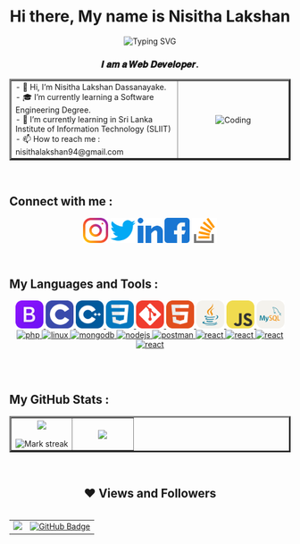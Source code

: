 
<h1 align="center" font="Times New Roman">Hi there, My name is Nisitha Lakshan</h1>

<div align="center">
  
![Typing SVG](https://readme-typing-svg.herokuapp.com?font=ROBOT&size=25&color=39FF14&center=true&vCenter=true&width=490&lines=%3E+....Welcome+to+my+GitHub+Profile....)
</div>

<h3 align="center">𝑰 𝒂𝒎 𝒂 𝑾𝒆𝒃 𝑫𝒆𝒗𝒆𝒍𝒐𝒑𝒆𝒓.</h3>

<table align="center" border="3">
<tr border="none">
<td width="60%" align="left">
- 👋 Hi, I’m Nisitha Lakshan Dassanayake. <br/>
- 🎓 I’m currently learning a Software Engineering Degree. <br/>
- 🌱 I’m currently learning in Sri Lanka Institute of Information Technology (SLIIT)<br/>
- 📫 How to reach me : nisithalakshan94@gmail.com <br/>
</td>
<td width="40%" align="center">
  <img align="center" alt="Coding" width="450" src="https://repository-images.githubusercontent.com/588181932/e36ec678-7984-4cdd-8e4c-a3932772ff8e">
  </td>
</tr>
</table><br/>

<!--
<p align="left">
  <code> <img height="50" src="https://www.vectorlogo.zone/logos/java/java-ar21.svg"> </code> 
  <code> <img height="50" src="https://www.vectorlogo.zone/logos/jupyter/jupyter-ar21.svg"> </code>
  <code> <img height="50" src="https://www.vectorlogo.zone/logos/pocoo_flask/pocoo_flask-ar21.svg"></code>
  <code> <img height="50" src="https://www.vectorlogo.zone/logos/reactjs/reactjs-ar21.svg"> </code>
  <code> <img height="50" src="https://www.vectorlogo.zone/logos/nodejs/nodejs-ar21.svg"> </code>
  <code> <img height="50" src="https://www.vectorlogo.zone/logos/mysql/mysql-ar21.svg"> </code>
  <code> <img height="50" src="https://www.vectorlogo.zone/logos/firebase/firebase-ar21.svg"> </code>
  <code> <img height="50" src="https://www.vectorlogo.zone/logos/google_cloud/google_cloud-ar21.svg"> </code> 
 <code> <img height="50" src="https://www.vectorlogo.zone/logos/microsoft_azure/microsoft_azure-ar21.svg"> </code> 
  <code> <img height="50" src="https://www.vectorlogo.zone/logos/linux/linux-ar21.svg"> </code> 
  </p>
 </div> 
 -->

## Connect with me : 
<p align="center">
  <a href="https://instagram.com/niz_ith" target="blank">
    <img align="center" src="https://raw.githubusercontent.com/teamedwardforever/Readme-Generator/71f25dd8b98329b168142a6b782a107b75eab178/svg/Social/instagram.svg" alt="niz_ith" height="45" width="45" /></a>
  <a href="https://twitter.com/LakshanNisitha" target="blank">
    <img align="center" src="https://raw.githubusercontent.com/teamedwardforever/Readme-Generator/71f25dd8b98329b168142a6b782a107b75eab178/svg/Social/twitter.svg" alt="LakshanNisitha" height="45" width="45"/></a>
  <a href="https://linkedin.com/in/Nisitha Dassanayake" target="blank">
    <img align="center"src="https://raw.githubusercontent.com/teamedwardforever/Readme-Generator/71f25dd8b98329b168142a6b782a107b75eab178/svg/Social/linked-in-alt.svg"alt="Nisitha Dassanayake"height="45"
      width="45"/></a>
  <a href="https://fb.com/Nizith_LK" target="blank">
    <img align="center" src="https://raw.githubusercontent.com/teamedwardforever/Readme-Generator/71f25dd8b98329b168142a6b782a107b75eab178/svg/Social/facebook.svg" alt="Nizith_LK" height="45" width="45" /></a>
  <a href="https://stackoverflow.com/users/Nisitha Lakshan" target="blank"><img align="center" src="https://raw.githubusercontent.com/teamedwardforever/Readme-Generator/71f25dd8b98329b168142a6b782a107b75eab178/svg/Social/stack-overflow.svg" alt="Nisitha Lakshan" height="45" width="45" /></a></p>
</p><br/>

## My Languages and Tools :
<p align="center"> 
<a href="https://getbootstrap.com" target="_blank" rel="noreferrer"> <img src="https://github.com/tandpfun/skill-icons/blob/main/icons/Bootstrap.svg" alt="bootstrap" width="50" height="50"/> </a> 
<a href="https://www.cprogramming.com/" target="_blank" rel="noreferrer"> <img src="https://github.com/tandpfun/skill-icons/blob/main/icons/C.svg" alt="c" width="50" height="50"/> </a> 
<a href="https://www.w3schools.com/cpp/" target="_blank" rel="noreferrer"> <img src="https://github.com/tandpfun/skill-icons/blob/main/icons/CPP.svg" alt="cplusplus" width="50" height="50"/> </a>
<a href="https://www.w3schools.com/css/" target="_blank" rel="noreferrer"> <img src="https://github.com/tandpfun/skill-icons/blob/main/icons/CSS.svg" alt="css3" width="50" height="50"/> </a> 
<a href="https://git-scm.com/" target="_blank" rel="noreferrer"> <img src="https://github.com/tandpfun/skill-icons/blob/main/icons/Git.svg" alt="git" width="50" height="50"/> </a> 
<a href="https://www.w3.org/html/" target="_blank" rel="noreferrer"> <img src="https://github.com/tandpfun/skill-icons/blob/main/icons/HTML.svg" alt="html5" width="50" height="50"/> </a> 
<a href="https://www.java.com" target="_blank" rel="noreferrer"> <img src="https://github.com/tandpfun/skill-icons/blob/main/icons/Java-Light.svg" alt="java" width="50" height="50"/> </a>
<a href="https://developer.mozilla.org/en-US/docs/Web/JavaScript" target="_blank" rel="noreferrer"> <img src="https://github.com/tandpfun/skill-icons/blob/main/icons/JavaScript.svg" alt="javascript" width="50" height="50"/> </a> 
<a href="https://www.mysql.com/" target="_blank" rel="noreferrer"> <img src="https://github.com/tandpfun/skill-icons/blob/main/icons/MySQL-Light.svg" alt="mysql" width="50" height="50"/> </a> 
<a href="https://www.php.net" target="_blank" rel="noreferrer"> <img src="https://github.com/Scar1109/skill-icons/blob/Scar1109/icons/PHP-Light.svg" alt="php" width="50" height="50"/> </a>
<a href="https://www.linux.org/" target="_blank" rel="noreferrer"> <img src="https://github.com/Scar1109/skill-icons/blob/main/icons/Linux-Light.svg" alt="linux" width="50" height="50"/> </a> 
<a href="https://www.mongodb.com/" target="_blank" rel="noreferrer"> <img src="https://github.com/Scar1109/skill-icons/blob/main/icons/MongoDB.svg" alt="mongodb" width="50" height="50"/> </a> 
<a href="https://nodejs.org" target="_blank" rel="noreferrer"> <img src="https://github.com/Scar1109/skill-icons/blob/main/icons/NodeJS-Light.svg" alt="nodejs" width="50" height="50"/> </a> 
<a href="https://postman.com" target="_blank" rel="noreferrer"> <img src="https://github.com/Scar1109/skill-icons/blob/main/icons/Postman.svg" alt="postman" width="50" height="50"/> </a> 
<a href="https://reactjs.org/" target="_blank" rel="noreferrer"> <img src="https://github.com/Scar1109/skill-icons/blob/main/icons/React-Light.svg" alt="react" width="50" height="50"/> </a>
<a href="https://tailwindcss.com/" target="_blank" rel="noreferrer"> <img src="https://github.com/Scar1109/skill-icons/blob/main/icons/TailwindCSS-Light.svg" alt="react" width="50" height="50"/> </a>
<a href="https://www.figma.com/" target="_blank" rel="noreferrer"> <img src="https://github.com/Scar1109/skill-icons/blob/main/icons/Figma-Light.svg" alt="react" width="50" height="50"/> </a>
<a href="https://expressjs.com/" target="_blank" rel="noreferrer"> <img src="https://github.com/Scar1109/skill-icons/blob/main/icons/ExpressJS-Light.svg" alt="react" width="50" height="50"/> </a>
</p>
</p><br/>

<!--## My GitHub Streak :
<table align="center"  border="3">
<tr border="none">
<td width="50%" align="center">
  <p><img align="center" height="180em" src="https://github-readme-streak-stats.herokuapp.com/?user=N-isith&theme=python-dark" alt="N-isith" /></p>
    </td>
</tr>
</table>-->
</br>

## My GitHub Stats :
<table align="center" border="3">
<tr>
<td width="50%" align="center">
  
  <img  align="center"  src="https://github-readme-stats.vercel.app/api?username=nizith&theme=blue-green&show_icons=true&count_private=true" />
  <br></br>
  <img  title="🔥 Get streak stats for your profile at git.io/streak-stats" alt="Mark streak" src="https://github-readme-streak-stats.herokuapp.com/?user=nizith&theme=merko&hide_border=false" /> 
</td>
<td width="50%" align="center">

  <img  align="center"  src="https://github-readme-stats.anuraghazra1.vercel.app/api/top-langs/?username=nizith&theme=merko&hide_border=false&no-bg=true&no-frame=true&langs_count=10"/>
  
  </td>
</tr>
<table/>

<br/>

## <p align="center">❤ Views and Followers</P>
<table align="center">
  <tr>
    <td>
      <a href="https://github.com/Meghna-DAS/github-profile-views-counter"> <img src="https://komarev.com/ghpvc/?username=nizith"> </a>
    </td>
    <td>
      <a href="https://github.com/nizith?tab=followers"><img src="https://img.shields.io/github/followers/nizith?label=Followers&style=social" alt="GitHub Badge"></a>
    </td>
  </tr>
</table>

<!--
<table align="center" border="3">
<tr>
<td width="50%" align="center">
  <p>
    <img src="https://user-images.githubusercontent.com/73097560/115834477-dbab4500-a447-11eb-908a-139a6edaec5c.gif">
    <h3 align="center" font-weight="bold">Statistics</h3
<div align="center">
<a href="https://github.com/N-isith">
<img align="center" src="http://github-profile-summary-cards.vercel.app/api/cards/stats?username=N-isith&theme=blue_green" height="180em" />
<img align="center" src="http://github-profile-summary-cards.vercel.app/api/cards/most-commit-language?username=N-isith&theme=highcontrast" height="180em" />
<img align="center" src="http://github-profile-summary-cards.vercel.app/api/cards/repos-per-language?username=N-isith&theme=highcontrast" height="180em" /><br/><br/>
<!--<img align="center" src="http://github-profile-summary-cards.vercel.app/api/cards/productive-time?username=N-isith&theme=merko" height="180em" />
<img align="center" src="http://github-profile-summary-cards.vercel.app/api/cards/profile-details?username=N-isith&theme=merko" height="180em" />
</div>
  </p>
<table/>-->
